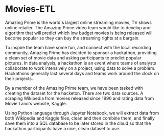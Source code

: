 # Movies-ETL

Amazing Prime is the world's largest online streaming movies, TV shows online retailer. The Amazing Prime video team would like to develop and algorithm that will predict which low budget movies is being released will become popular so they can buy the streaming rights at a bargain.

To inspire the team have some fun, and connect with the local recording community, Amazing Prime has decided to sponsor a hackathon, providing a clean set of movie data and asking participants to predict popular pictures. In data analysis, a hackathon is an event where teams of analysts collaborate to work intensively on a project, using data to solve a problem. Hackathons generally last several days and teams work around the clock on their projects.

By a member of the Amazing Prime team, we have been tasked with creating the dataset for the hacketon. There are two data sources. A scraping Wikipedia from movies released since 1990 and rating data from Movie Land's website, Kaggle.

Using Python language through Jupyter Notebook, we will extract data from both Wikipedia and Kaggle files, clean and then combine them, and finally save them into a SQL database to be later stored in the cloud so that the hackathon participants have a nice, clean dataset to use.


